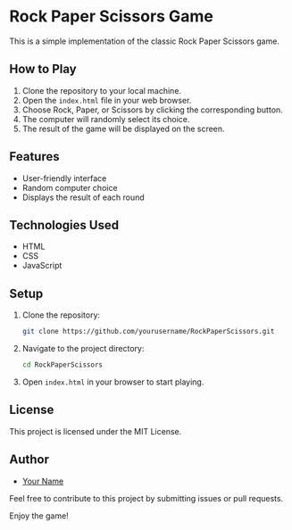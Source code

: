 # Rock Paper Scissors Game

This is a simple implementation of the classic Rock Paper Scissors game.

## How to Play

1. Clone the repository to your local machine.
2. Open the `index.html` file in your web browser.
3. Choose Rock, Paper, or Scissors by clicking the corresponding button.
4. The computer will randomly select its choice.
5. The result of the game will be displayed on the screen.

## Features

- User-friendly interface
- Random computer choice
- Displays the result of each round

## Technologies Used

- HTML
- CSS
- JavaScript

## Setup

1. Clone the repository:
    ```sh
    git clone https://github.com/yourusername/RockPaperScissors.git
    ```
2. Navigate to the project directory:
    ```sh
    cd RockPaperScissors
    ```
3. Open `index.html` in your browser to start playing.

## License

This project is licensed under the MIT License.

## Author

- [Your Name](https://github.com/yourusername)

Feel free to contribute to this project by submitting issues or pull requests.

Enjoy the game!